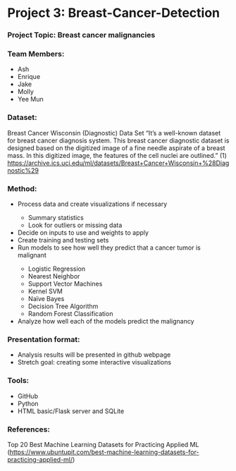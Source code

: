 # Project 3: Breast-Cancer-Detection

### Project Topic: Breast cancer malignancies

### Team Members:
<ul>
  <li>Ash</li>
  <li>Enrique</li>
  <li>Jake</li>
  <li>Molly</li>
  <li>Yee Mun</li>
 </ul>

### Dataset:
Breast Cancer Wisconsin (Diagnostic) Data Set
“It’s a well-known dataset for breast cancer diagnosis system. This breast cancer diagnostic dataset is designed based on the digitized image of a fine needle aspirate of a breast mass. In this digitized image, the features of the cell nuclei are outlined.” (1)
https://archive.ics.uci.edu/ml/datasets/Breast+Cancer+Wisconsin+%28Diagnostic%29 

### Method:
<ul>
  <li>Process data and create visualizations if necessary</li>
      <ul>
        <li>Summary statistics</li>
        <li>Look for outliers or missing data</li>
      </ul>
  <li>Decide on inputs to use and weights to apply</li>
  <li>Create training and testing sets</li>
  <li>Run models to see how well they predict that a cancer tumor is malignant</li>
      <ul>
        <li>Logistic Regression</li>
        <li>Nearest Neighbor</li>
        <li>Support Vector Machines</li>
        <li>Kernel SVM</li>
        <li>Naïve Bayes</li>
        <li>Decision Tree Algorithm</li>
        <li>Random Forest Classification</li>  
      </ul>
  <li>Analyze how well each of the models predict the malignancy</li>
</ul>

### Presentation format:
<ul>
  <li>Analysis results will be presented in github webpage</li>
  <li>Stretch goal: creating some interactive visualizations</li>
</ul>

### Tools:
<ul>
  <li>GitHub</li>
  <li>Python</li>
  <li>HTML basic/Flask server and SQLite</li>
</ul>

### References:
Top 20 Best Machine Learning Datasets for Practicing Applied ML (https://www.ubuntupit.com/best-machine-learning-datasets-for-practicing-applied-ml/)
